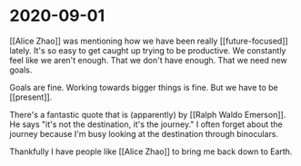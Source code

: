 # 2020-09-01

[[Alice Zhao]] was mentioning how we have been really [[future-focused]] lately. It's so easy to get caught up trying to be productive. We constantly feel like we aren't enough. That we don't have enough. That we need new goals.

Goals are fine. Working towards bigger things is fine. But we have to be [[present]].

There's a fantastic quote that is (apparently) by [[Ralph Waldo Emerson]]. He says "it's not the destination, it's the journey." I often forget about the journey because I'm busy looking at the destination through binoculars.

Thankfully I have people like [[Alice Zhao]] to bring me back down to Earth.

